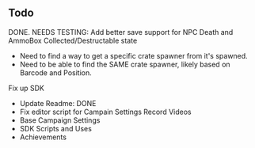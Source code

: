 ## Todo

DONE. NEEDS TESTING: Add better save support for NPC Death and AmmoBox Collected/Destructable state
 - Need to find a way to get a specific crate spawner from it's spawned.
 - Need to be able to find the SAME crate spawner, likely based on Barcode and Position.

Fix up SDK
 - Update Readme: DONE
 - Fix editor script for Campain Settings
Record Videos
 - Base Campaign Settings
 - SDK Scripts and Uses
 - Achievements